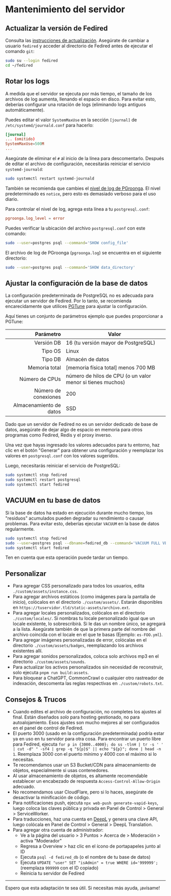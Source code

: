 
# Mantenimiento del servidor

## Actualizar la versión de Fedired

Consulta las [instrucciones de actualización](https://help.fedired.com/project/upgrade.md). Asegúrate de cambiar a usuario `fedired` y acceder al directorio de Fedired antes de ejecutar el comando `git`:

```sh
sudo su --login fedired
cd ~/fedired
```

## Rotar los logs

A medida que el servidor se ejecuta por más tiempo, el tamaño de los archivos de log aumenta, llenando el espacio en disco. Para evitar esto, deberías configurar una rotación de logs (eliminando logs antiguos automáticamente).

Puedes editar el valor `SystemMaxUse` en la sección `[journal]` de `/etc/systemd/journald.conf` para hacerlo:

```conf
[journal]
... (omitido)
SystemMaxUse=500M
...
```

Asegúrate de eliminar el `#` al inicio de la línea para descomentarlo. Después de editar el archivo de configuración, necesitarás reiniciar el servicio `systemd-journald`:

```sh
sudo systemctl restart systemd-journald
```

También se recomienda que cambies el [nivel de log de PGroonga](https://pgroonga.github.io/reference/parameters/log-level.html). El nivel predeterminado es `notice`, pero esto es demasiado verboso para el uso diario.

Para controlar el nivel de log, agrega esta línea a tu `postgresql.conf`:

```conf
pgroonga.log_level = error
```

Puedes verificar la ubicación del archivo `postgresql.conf` con este comando:

```sh
sudo --user=postgres psql --command='SHOW config_file'
```

El archivo de log de PGroonga (`pgroonga.log`) se encuentra en el siguiente directorio:

```sh
sudo --user=postgres psql --command='SHOW data_directory'
```

## Ajustar la configuración de la base de datos

La configuración predeterminada de PostgreSQL no es adecuada para ejecutar un servidor de Fedired. Por lo tanto, se recomienda encarecidamente que utilices [PGTune](https://pgtune.leopard.in.ua/) para ajustar la configuración.

Aquí tienes un conjunto de parámetros ejemplo que puedes proporcionar a PGTune:

|             Parámetro | Valor                                                   |
|----------------------:|---------------------------------------------------------|
|            Versión DB | 16 (tu versión mayor de PostgreSQL)                      |
|               Tipo OS | Linux                                                   |
|               Tipo DB | Almacén de datos                                        |
|          Memoria total | [memoria física total] menos 700 MB                     |
|        Número de CPUs | número de hilos de CPU (o un valor menor si tienes muchos) |
| Número de conexiones  | 200                                                     |
|          Almacenamiento de datos | SSD                                               |

Dado que un servidor de Fedired no es un servidor dedicado de base de datos, asegúrate de dejar algo de espacio en memoria para otros programas como Fedired, Redis y el proxy inverso.

Una vez que hayas ingresado los valores adecuados para tu entorno, haz clic en el botón "Generar" para obtener una configuración y reemplazar los valores en `postgresql.conf` con los valores sugeridos.

Luego, necesitarás reiniciar el servicio de PostgreSQL:

```sh
sudo systemctl stop fedired
sudo systemctl restart postgresql
sudo systemctl start fedired
```

## VACUUM en tu base de datos

Si la base de datos ha estado en ejecución durante mucho tiempo, los "residuos" acumulados pueden degradar su rendimiento o causar problemas. Para evitar esto, deberías ejecutar `VACUUM` en la base de datos regularmente.

```sh
sudo systemctl stop fedired
sudo --user=postgres psql --dbname=fedired_db --command='VACUUM FULL VERBOSE ANALYZE'
sudo systemctl start fedired
```

Ten en cuenta que esta operación puede tardar un tiempo.

## Personalizar

- Para agregar CSS personalizado para todos los usuarios, edita `./custom/assets/instance.css`.
- Para agregar archivos estáticos (como imágenes para la pantalla de inicio), colócalos en el directorio `./custom/assets/`. Estarán disponibles en `https://tuservidor.tld/static-assets/archivo.ext`.
- Para agregar locales personalizados, colócalos en el directorio `./custom/locales/`. Si nombras tu locale personalizado igual que un locale existente, lo sobrescribirá. Si le das un nombre único, se agregará a la lista. Asegúrate también de que la primera parte del nombre del archivo coincida con el locale en el que te basas (Ejemplo: `es-FOO.yml`).
- Para agregar imágenes personalizadas de error, colócalas en el directorio `./custom/assets/badges`, reemplazando los archivos existentes allí.
- Para agregar sonidos personalizados, coloca solo archivos mp3 en el directorio `./custom/assets/sounds`.
- Para actualizar los activos personalizados sin necesidad de reconstruir, solo ejecuta `pnpm run build:assets`.
- Para bloquear a ChatGPT, CommonCrawl o cualquier otro rastreador de indexación, descomenta las reglas respectivas en `./custom/robots.txt`.

## Consejos & Trucos

- Cuando edites el archivo de configuración, no completes los ajustes al final. Están diseñados *solo* para hosting gestionado, no para autoalojamiento. Esos ajustes son mucho mejores al ser configurados en el panel de control de Fedired.
- El puerto 3000 (usado en la configuración predeterminada) podría estar ya en uso en tu servidor para otra cosa. Para encontrar un puerto libre para Fedired, ejecuta `for p in {3000..4000}; do ss -tlnH | tr -s ' ' | cut -d" " -sf4 | grep -q "${p}$" || echo "${p}"; done | head -n 1`. Reemplaza 3000 con el puerto mínimo y 4000 con el máximo si lo necesitas.
- Te recomendamos usar un S3 Bucket/CDN para almacenamiento de objetos, especialmente si usas contenedores.
- Al usar almacenamiento de objetos, es altamente recomendable establecer un encabezado de respuesta `Access-Control-Allow-Origin` adecuado.
- No recomendamos usar CloudFlare, pero si lo haces, asegúrate de desactivar la minificación de código.
- Para notificaciones push, ejecuta `npx web-push generate-vapid-keys`, luego coloca las claves pública y privada en Panel de Control > General > ServiceWorker.
- Para traducciones, haz una cuenta en [DeepL](https://deepl.com) y genera una clave API, luego colócala en Panel de Control > General > DeepL Translation.
- Para agregar otra cuenta de administrador:
  - Ve a la página del usuario > 3 Puntos > Acerca de > Moderación > activa "Moderador"
  - Regresa a Overview > haz clic en el ícono de portapapeles junto al ID
  - Ejecuta `psql -d fedired_db` (o el nombre de tu base de datos)
  - Ejecuta `UPDATE "user" SET "isAdmin" = true WHERE id='999999';` (reemplaza `999999` con el ID copiado)
  - Reinicia tu servidor de Fedired

---

Espero que esta adaptación te sea útil. Si necesitas más ayuda, ¡avísame!
